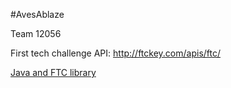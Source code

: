 #AvesAblaze

Team 12056

First tech challenge API: http://ftckey.com/apis/ftc/

[Java and FTC library](https://docs.google.com/document/d/1jA1CdhneleULKm7qqXxiebCiFg7W4NyCfxUTIT5Rdvk/edit?usp=sharing)
